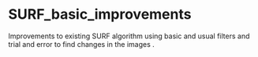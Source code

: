 # SURF_basic_improvements
Improvements to existing SURF algorithm using basic and usual filters and trial and error to find changes in the images .
